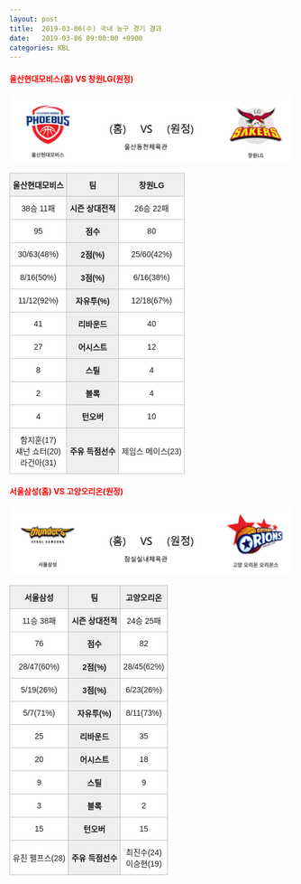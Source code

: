 ```yaml
---
layout: post
title:  2019-03-06(수) 국내 농구 경기 결과
date:   2019-03-06 09:00:00 +0900
categories: KBL
---
```


#### <span style="color:red"> 울산현대모비스(홈) VS 창원LG(원정) </span>
![울산현대모비스_창원LG.png](../images/kbl/match/울산현대모비스_창원LG.png)

<style type="text/css">
.tg  {border-collapse:collapse;border-spacing:0;}
.tg td{font-family:Arial, sans-serif;font-size:14px;padding:10px 5px;border-style:solid;border-width:1px;overflow:hidden;word-break:normal;border-color:#c0c0c0;}
.tg th{font-family:Arial, sans-serif;font-size:14px;font-weight:normal;padding:10px 5px;border-style:solid;border-width:1px;overflow:hidden;word-break:normal;border-color:#c0c0c0;}
.tg .tg-dcpn{background-color:#ffffff;border-color:#c0c0c0;text-align:center;vertical-align:middle}
.tg .tg-txr3{background-color:#ffffff;border-color:#c0c0c0;text-align:center;vertical-align:middle}
.tg .tg-o8le{background-color:#efefef;border-color:#c0c0c0;text-align:center;vertical-align:middle}
.tg .tg-rr9t{font-weight:bold;background-color:#efefef;border-color:#c0c0c0;text-align:center;vertical-align:middle}
.tg .tg-wazi{background-color:#efefef;border-color:#c0c0c0;text-align:center;vertical-align:middle}
</style>

<table class="tg">
  <tr>
    <th class="tg-rr9t">울산현대모비스</th>
    <th class="tg-rr9t">팀</th>
    <th class="tg-rr9t">창원LG</th>
  </tr>
  <tr>
    <td class="tg-dcpn">38승 11패</td>
    <td class="tg-rr9t">시즌 상대전적</td>
    <td class="tg-dcpn">26승 22패</td>
  </tr>
  <tr>
    <td class="tg-dcpn">95</td>
    <td class="tg-rr9t">점수</td>
    <td class="tg-dcpn">80</td>
  </tr>
  <tr>
    <td class="tg-dcpn">30/63(48%)</td>
    <td class="tg-rr9t">2점(%)</td>
    <td class="tg-dcpn">25/60(42%)</td>
  </tr>
  <tr>
    <td class="tg-dcpn">8/16(50%)</td>
    <td class="tg-rr9t">3점(%)</td>
    <td class="tg-dcpn">6/16(38%)</td>
  </tr>
  <tr>
    <td class="tg-dcpn">11/12(92%)</td>
    <td class="tg-rr9t">자유투(%)</td>
    <td class="tg-dcpn">12/18(67%)</td>
  </tr>
  <tr>
    <td class="tg-dcpn">41</td>
    <td class="tg-rr9t">리바운드</td>
    <td class="tg-dcpn">40</td>
  </tr>
  <tr>
    <td class="tg-dcpn">27</td>
    <td class="tg-rr9t">어시스트</td>
    <td class="tg-dcpn">12</td>
  </tr>
  <tr>
    <td class="tg-dcpn">8</td>
    <td class="tg-rr9t">스틸</td>
    <td class="tg-dcpn">4</td>
  </tr>
  <tr>
    <td class="tg-dcpn">2</td>
    <td class="tg-rr9t">블록</td>
    <td class="tg-dcpn">4</td>
  </tr>
  <tr>
    <td class="tg-dcpn">4</td>
    <td class="tg-rr9t">턴오버</td>
    <td class="tg-dcpn">10</td>
  </tr>
  <tr>
    <td class="tg-dcpn">함지훈(17)<br>섀넌 쇼터(20)<br>라건아(31)</td>
    <td class="tg-rr9t">주유 득점선수</td>
    <td class="tg-dcpn">제임스 메이스(23)</td>
  </tr>
</table>

#### <span style="color:red"> 서울삼성(홈) VS 고양오리온(원정) </span>
![서울삼성_고양오리온.png](../images/kbl/match/서울삼성_고양오리온.png)

<style type="text/css">
.tg  {border-collapse:collapse;border-spacing:0;}
.tg td{font-family:Arial, sans-serif;font-size:14px;padding:10px 5px;border-style:solid;border-width:1px;overflow:hidden;word-break:normal;border-color:#c0c0c0;}
.tg th{font-family:Arial, sans-serif;font-size:14px;font-weight:normal;padding:10px 5px;border-style:solid;border-width:1px;overflow:hidden;word-break:normal;border-color:#c0c0c0;}
.tg .tg-dcpn{background-color:#ffffff;border-color:#c0c0c0;text-align:center;vertical-align:middle}
.tg .tg-txr3{background-color:#ffffff;border-color:#c0c0c0;text-align:center;vertical-align:middle}
.tg .tg-o8le{background-color:#efefef;border-color:#c0c0c0;text-align:center;vertical-align:middle}
.tg .tg-rr9t{font-weight:bold;background-color:#efefef;border-color:#c0c0c0;text-align:center;vertical-align:middle}
.tg .tg-wazi{background-color:#efefef;border-color:#c0c0c0;text-align:center;vertical-align:middle}
</style>

<table class="tg">
  <tr>
    <th class="tg-rr9t">서울삼성</th>
    <th class="tg-rr9t">팀</th>
    <th class="tg-rr9t">고양오리온</th>
  </tr>
  <tr>
    <td class="tg-dcpn">11승 38패</td>
    <td class="tg-rr9t">시즌 상대전적</td>
    <td class="tg-dcpn">24승 25패</td>
  </tr>
  <tr>
    <td class="tg-dcpn">76</td>
    <td class="tg-rr9t">점수</td>
    <td class="tg-dcpn">82</td>
  </tr>
  <tr>
    <td class="tg-dcpn">28/47(60%)</td>
    <td class="tg-rr9t">2점(%)</td>
    <td class="tg-dcpn">28/45(62%)</td>
  </tr>
  <tr>
    <td class="tg-dcpn">5/19(26%)</td>
    <td class="tg-rr9t">3점(%)</td>
    <td class="tg-dcpn">6/23(26%)</td>
  </tr>
  <tr>
    <td class="tg-dcpn">5/7(71%)</td>
    <td class="tg-rr9t">자유투(%)</td>
    <td class="tg-dcpn">8/11(73%)</td>
  </tr>
  <tr>
    <td class="tg-dcpn">25</td>
    <td class="tg-rr9t">리바운드</td>
    <td class="tg-dcpn">35</td>
  </tr>
  <tr>
    <td class="tg-dcpn">20</td>
    <td class="tg-rr9t">어시스트</td>
    <td class="tg-dcpn">18</td>
  </tr>
  <tr>
    <td class="tg-dcpn">9</td>
    <td class="tg-rr9t">스틸</td>
    <td class="tg-dcpn">9</td>
  </tr>
  <tr>
    <td class="tg-dcpn">3</td>
    <td class="tg-rr9t">블록</td>
    <td class="tg-dcpn">2</td>
  </tr>
  <tr>
    <td class="tg-dcpn">15</td>
    <td class="tg-rr9t">턴오버</td>
    <td class="tg-dcpn">15</td>
  </tr>
  <tr>
    <td class="tg-dcpn">유진 펠프스(28)</td>
    <td class="tg-rr9t">주유 득점선수</td>
    <td class="tg-dcpn">최진수(24)<br>이승현(19)</td>
  </tr>
</table>
